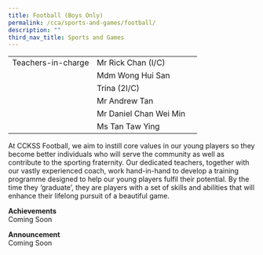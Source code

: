 ```yaml
---
title: Football (Boys Only)
permalink: /cca/sports-and-games/football/
description: ""
third_nav_title: Sports and Games
---
```

|  	|  	|  	|			
|---	|---	|---	|			
|  	Teachers-in-charge 	|  	Mr Rick Chan (I/C)	|  		|  
|  		|  	Mdm Wong Hui San	|  		|  
|  		|  	Trina (2I/C)	|  		|  
|  		|  	Mr Andrew Tan	|  		|  
|  		|  	Mr Daniel Chan Wei Min	|  		|  
|  		|  	Ms Tan Taw Ying	|  		|  

At CCKSS Football, we aim to instill core values in our young players so they become better individuals who will serve the community as well as contribute to the sporting fraternity. Our dedicated teachers, together with our vastly experienced coach, work hand-in-hand to develop a training programme designed to help our young players fulfil their potential. By the time they ‘graduate’, they are players with a set of skills and abilities that will enhance their lifelong pursuit of a beautiful game. 


**Achievements**
<br>Coming Soon

**Announcement** 
<br>Coming Soon
